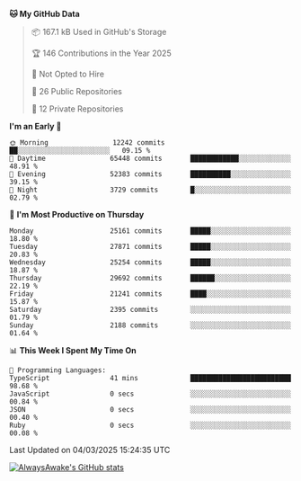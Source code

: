 <!--START_SECTION:waka-->
**🐱 My GitHub Data** 

> 📦 167.1 kB Used in GitHub's Storage 
 > 
> 🏆 146 Contributions in the Year 2025
 > 
> 🚫 Not Opted to Hire
 > 
> 📜 26 Public Repositories 
 > 
> 🔑 12 Private Repositories 
 > 
**I'm an Early 🐤** 

```text
🌞 Morning                12242 commits       ██░░░░░░░░░░░░░░░░░░░░░░░   09.15 % 
🌆 Daytime                65448 commits       ████████████░░░░░░░░░░░░░   48.91 % 
🌃 Evening                52383 commits       ██████████░░░░░░░░░░░░░░░   39.15 % 
🌙 Night                  3729 commits        █░░░░░░░░░░░░░░░░░░░░░░░░   02.79 % 
```
📅 **I'm Most Productive on Thursday** 

```text
Monday                   25161 commits       █████░░░░░░░░░░░░░░░░░░░░   18.80 % 
Tuesday                  27871 commits       █████░░░░░░░░░░░░░░░░░░░░   20.83 % 
Wednesday                25254 commits       █████░░░░░░░░░░░░░░░░░░░░   18.87 % 
Thursday                 29692 commits       ██████░░░░░░░░░░░░░░░░░░░   22.19 % 
Friday                   21241 commits       ████░░░░░░░░░░░░░░░░░░░░░   15.87 % 
Saturday                 2395 commits        ░░░░░░░░░░░░░░░░░░░░░░░░░   01.79 % 
Sunday                   2188 commits        ░░░░░░░░░░░░░░░░░░░░░░░░░   01.64 % 
```


📊 **This Week I Spent My Time On** 

```text
💬 Programming Languages: 
TypeScript               41 mins             █████████████████████████   98.68 % 
JavaScript               0 secs              ░░░░░░░░░░░░░░░░░░░░░░░░░   00.84 % 
JSON                     0 secs              ░░░░░░░░░░░░░░░░░░░░░░░░░   00.40 % 
Ruby                     0 secs              ░░░░░░░░░░░░░░░░░░░░░░░░░   00.08 % 
```


 Last Updated on 04/03/2025 15:24:35 UTC
<!--END_SECTION:waka-->

[![AlwaysAwake's GitHub stats](https://github-readme-stats.vercel.app/api?username=AlwaysAwake&show_icons=true&theme=github_dark&count_private=true)](https://github.com/AlwaysAwake/AlwaysAwake)
